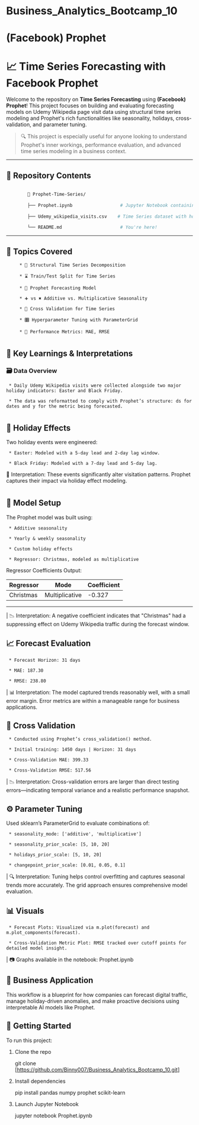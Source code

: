 # Business_Analytics_Bootcamp_10

# (Facebook) Prophet


# 📈 Time Series Forecasting with Facebook Prophet

Welcome to the repository on **Time Series Forecasting** using **(Facebook) Prophet**! This project focuses on building and evaluating forecasting models on Udemy Wikipedia page visit data using structural time series modeling and Prophet's rich functionalities like seasonality, holidays, cross-validation, and parameter tuning.

> 🔍 This project is especially useful for anyone looking to understand Prophet's inner workings, performance evaluation, and advanced time series modeling in a business context.

---

## 📂 Repository Contents

```bash

        📁 Prophet-Time-Series/
        
        ├── Prophet.ipynb                  # Jupyter Notebook containing the complete workflow
        
        ├── Udemy_wikipedia_visits.csv    # Time Series dataset with holidays and daily visits
        
        └── README.md                      # You're here!

```

---

## 📌 Topics Covered

         * 📐 Structural Time Series Decomposition
          
         * ⌛ Train/Test Split for Time Series
          
         * 🔮 Prophet Forecasting Model
          
         * ➕ vs ✖️ Additive vs. Multiplicative Seasonality
          
         * 🔄 Cross Validation for Time Series
          
         * 🎛️ Hyperparameter Tuning with ParameterGrid
          
         * 🎯 Performance Metrics: MAE, RMSE

#

## 🧠 Key Learnings & Interpretations

### 🗃️ Data Overview

     * Daily Udemy Wikipedia visits were collected alongside two major holiday indicators: Easter and Black Friday.
      
     * The data was reformatted to comply with Prophet’s structure: ds for dates and y for the metric being forecasted.

#

## 🎁 Holiday Effects

Two holiday events were engineered:

     * Easter: Modeled with a 5-day lead and 2-day lag window.
      
     * Black Friday: Modeled with a 7-day lead and 5-day lag.

🧠 Interpretation: These events significantly alter visitation patterns. Prophet captures their impact via holiday effect modeling.

#

## 🤖 Model Setup

The Prophet model was built using:

     * Additive seasonality
      
     * Yearly & weekly seasonality
      
     * Custom holiday effects
      
     * Regressor: Christmas, modeled as multiplicative


Regressor Coefficients Output:

   | Regressor	|      Mode	      | Coefficient |
   |  --------  |  ----------------   |  --------   |
   | Christmas	|   Multiplicative    |   -0.327    |

---

  | 📉 Interpretation: A negative coefficient indicates that "Christmas" had a suppressing effect on Udemy Wikipedia traffic during the forecast window.


## 📈 Forecast Evaluation

     * Forecast Horizon: 31 days
      
     * MAE: 187.30
      
     * RMSE: 238.80

| 📊 Interpretation: The model captured trends reasonably well, with a small error margin. Error metrics are within a manageable range for business applications.


## 🔁 Cross Validation

     * Conducted using Prophet’s cross_validation() method.
      
     * Initial training: 1450 days | Horizon: 31 days
      
     * Cross-Validation MAE: 399.33
      
     * Cross-Validation RMSE: 517.56

| 📉 Interpretation: Cross-validation errors are larger than direct testing errors—indicating temporal variance and a realistic performance snapshot.


## ⚙️ Parameter Tuning

Used sklearn’s ParameterGrid to evaluate combinations of:

     * seasonality_mode: ['additive', 'multiplicative']
      
     * seasonality_prior_scale: [5, 10, 20]
      
     * holidays_prior_scale: [5, 10, 20]
      
     * changepoint_prior_scale: [0.01, 0.05, 0.1]

| 🔍 Interpretation: Tuning helps control overfitting and captures seasonal trends more accurately. The grid approach ensures comprehensive model evaluation.


## 📊 Visuals

     * Forecast Plots: Visualized via m.plot(forecast) and m.plot_components(forecast).
      
     * Cross-Validation Metric Plot: RMSE tracked over cutoff points for detailed model insight.

| 📷 Graphs available in the notebook: Prophet.ipynb


## 💼 Business Application

This workflow is a blueprint for how companies can forecast digital traffic, manage holiday-driven anomalies, and make proactive decisions using interpretable AI models like Prophet.


## 🚀 Getting Started

To run this project:

1. Clone the repo

      git clone [https://github.com/Binny007/Business_Analytics_Bootcamp_10.git]

2. Install dependencies

      pip install pandas numpy prophet scikit-learn

3. Launch Jupyter Notebook

      jupyter notebook Prophet.ipynb


